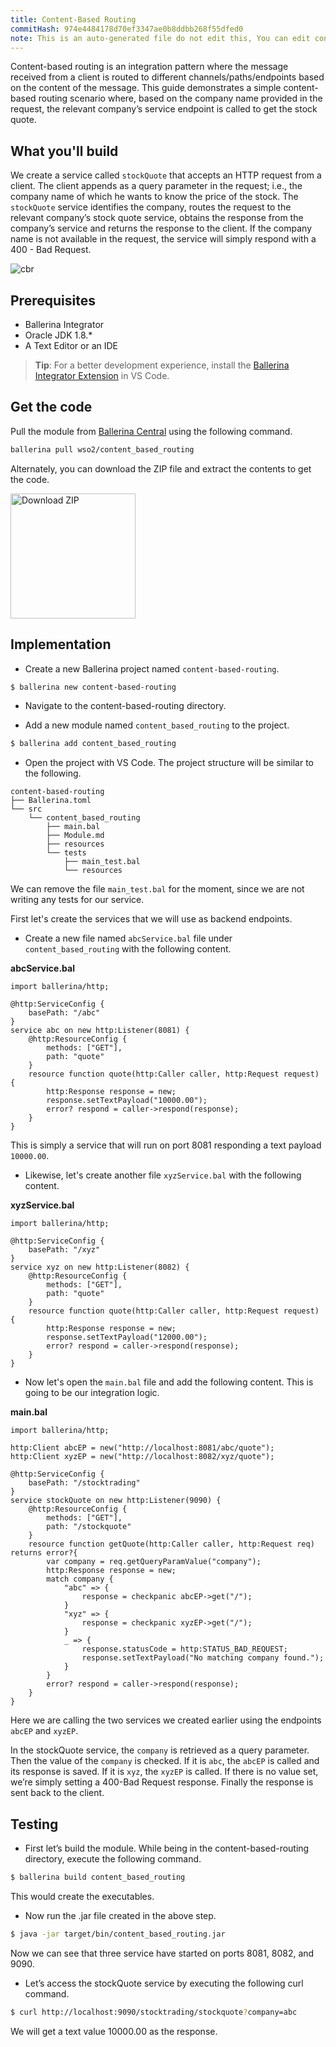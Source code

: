 ```yaml
---
title: Content-Based Routing
commitHash: 974e4484178d70ef3347ae0b8ddbb268f55dfed0
note: This is an auto-generated file do not edit this, You can edit content in "ballerina-integrator" repo
---
```


Content-based routing is an integration pattern where the message received from a client is routed to different channels/paths/endpoints based on the content of the message. This guide demonstrates a simple content-based routing scenario where, based on the company name provided in the request, the relevant company’s service endpoint is called to get the stock quote.

## What you'll build

We create a service called `stockQuote` that accepts an HTTP request from a client. The client appends as a query parameter in the request; i.e., the company name of which he wants to know the price of the stock. The `stockQuote` service identifies the company, routes the request to the relevant company’s stock quote service, obtains the response from the company’s service and returns the response to the client. If the company name is not available in the request, the service will simply respond with a 400 - Bad Request.

![cbr](../../../../../assets/img/content_based_routing.jpg)

## Prerequisites
 
* Ballerina Integrator
* Oracle JDK 1.8.*
* A Text Editor or an IDE 
> **Tip**: For a better development experience, install the [Ballerina Integrator Extension](https://marketplace.visualstudio.com/items?itemName=WSO2.ballerina-integrator) in VS Code.

## Get the code

Pull the module from [Ballerina Central](https://central.ballerina.io/) using the following command.

```bash
ballerina pull wso2/content_based_routing
```

Alternately, you can download the ZIP file and extract the contents to get the code.

<a href="../../../../../assets/zip/content-based-routing.zip">
    <img src="../../../../../assets/img/download-zip.png" width="200" alt="Download ZIP">
</a>

## Implementation

* Create a new Ballerina project named `content-based-routing`.

```bash
$ ballerina new content-based-routing
```

* Navigate to the content-based-routing directory.

* Add a new module named `content_based_routing` to the project.

```bash
$ ballerina add content_based_routing
```

* Open the project with VS Code. The project structure will be similar to the following.

```shell
content-based-routing
├── Ballerina.toml
└── src
    └── content_based_routing
        ├── main.bal
        ├── Module.md
        ├── resources
        └── tests
            ├── main_test.bal
            └── resources
```

We can remove the file `main_test.bal` for the moment, since we are not writing any tests for our service.

First let's create the services that we will use as backend endpoints.

* Create a new file named `abcService.bal` file under `content_based_routing` with the following content.

**abcService.bal**

```ballerina
import ballerina/http;

@http:ServiceConfig {
    basePath: "/abc"
}
service abc on new http:Listener(8081) {
    @http:ResourceConfig {
        methods: ["GET"],
        path: "quote"
    }
    resource function quote(http:Caller caller, http:Request request) {
        http:Response response = new;
        response.setTextPayload("10000.00");
        error? respond = caller->respond(response);
    }
}
```

This is simply a service that will run on port 8081 responding a text payload `10000.00`.

* Likewise, let's create another file `xyzService.bal` with the following content.

**xyzService.bal**

```ballerina
import ballerina/http;

@http:ServiceConfig {
    basePath: "/xyz"
}
service xyz on new http:Listener(8082) {
    @http:ResourceConfig {
        methods: ["GET"],
        path: "quote"
    }
    resource function quote(http:Caller caller, http:Request request) {
        http:Response response = new;
        response.setTextPayload("12000.00");
        error? respond = caller->respond(response);
    }
}
```

* Now let's open the `main.bal` file and add the following content. This is going to be our integration logic.

**main.bal**

```ballerina
import ballerina/http;

http:Client abcEP = new("http://localhost:8081/abc/quote");
http:Client xyzEP = new("http://localhost:8082/xyz/quote");

@http:ServiceConfig {
    basePath: "/stocktrading"
}
service stockQuote on new http:Listener(9090) {
    @http:ResourceConfig {
        methods: ["GET"],
        path: "/stockquote"
    }
    resource function getQuote(http:Caller caller, http:Request req) returns error?{
        var company = req.getQueryParamValue("company");
        http:Response response = new;
        match company {
            "abc" => {
                response = checkpanic abcEP->get("/");
            }
            "xyz" => {
                response = checkpanic xyzEP->get("/");
            }
            _ => {
                response.statusCode = http:STATUS_BAD_REQUEST;
                response.setTextPayload("No matching company found.");
            }
        }        
        error? respond = caller->respond(response);
    }    
}
```

Here we are calling the two services we created earlier using the endpoints `abcEP` and `xyzEP`.

In the stockQuote service, the `company` is retrieved as a query parameter. Then the value of the `company` is checked. If it is `abc`, the `abcEP` is called and its response is saved. If it is `xyz`, the `xyzEP` is called. If there is no value set, we’re simply setting a 400-Bad Request response. Finally the response is sent back to the client.

## Testing

* First let’s build the module. While being in the content-based-routing directory, execute the following command.

```bash
$ ballerina build content_based_routing
```

This would create the executables.

* Now run the .jar file created in the above step.

```bash
$ java -jar target/bin/content_based_routing.jar
```

Now we can see that three service have started on ports 8081, 8082, and 9090. 

* Let’s access the stockQuote service by executing the following curl command.

```bash
$ curl http://localhost:9090/stocktrading/stockquote?company=abc
```

We will get a text value 10000.00 as the response.
